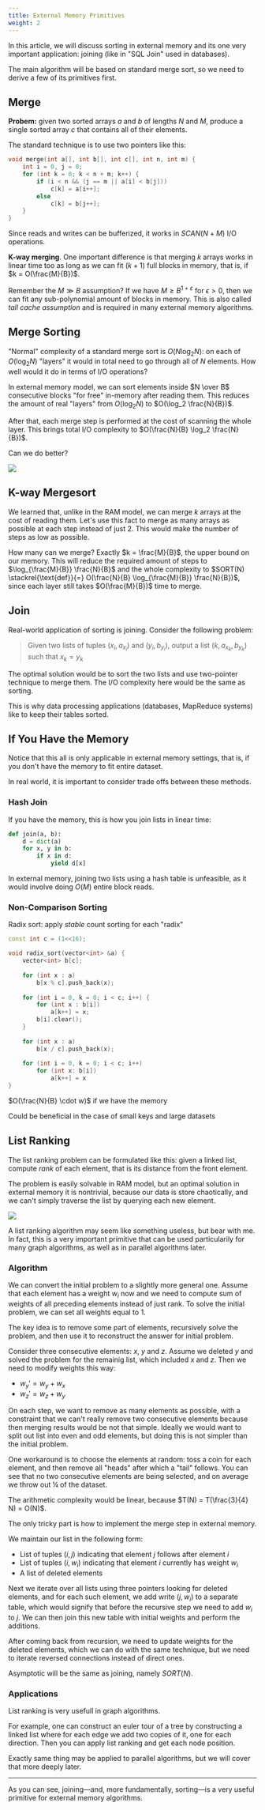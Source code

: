 ```yaml
---
title: External Memory Primitives
weight: 2
---
```


In this article, we will discuss sorting in external memory and its one very important application: joining (like in "SQL Join" used in databases).

The main algorithm will be based on standard merge sort, so we need to derive a few of its primitives first.

## Merge

**Probem:** given two sorted arrays $a$ and $b$ of lengths $N$ and $M$, produce a single sorted array $c$ that contains all of their elements.

The standard technique is to use two pointers like this:

```cpp
void merge(int a[], int b[], int c[], int n, int m) {
    int i = 0, j = 0;
    for (int k = 0; k < n + m; k++) {
        if (i < n && (j == m || a[i] < b[j]))
            c[k] = a[i++];
        else
            c[k] = b[j++];
    }
}
```

Since reads and writes can be bufferized, it works in $SCAN(N+M)$ I/O operations.

**K-way merging**. One important difference is that merging $k$ arrays works in linear time too as long as we can fit $(k+1)$ full blocks in memory, that is, if $k = O(\frac{M}{B})$.

Remember the $M \gg B$ assumption? If we have $M \geq B^{1+ε}$ for $\epsilon > 0$, then we can fit any sub-polynomial amount of blocks in memory. This is also called *tall cache assumption* and is required in many external memory algorithms.

## Merge Sorting

"Normal" complexity of a standard merge sort is $O(N \log_2 N)$: on each of $O(\log_2 N)$ "layers" it would in total need to go through all of $N$ elements. How well would it do in terms of I/O operations?

In external memory model, we can sort elements inside $N \over B$ consecutive blocks "for free" in-memory after reading them. This reduces the amount of real "layers" from $O(\log_2 N)$ to $O(\log_2 \frac{N}{B})$.

After that, each merge step is performed at the cost of scanning the whole layer. This brings total I/O complexity to $O(\frac{N}{B} \log_2 \frac{N}{B})$.

Can we do better?

![](../img/k-way.png)

## K-way Mergesort

We learned that, unlike in the RAM model, we can merge $k$ arrays at the cost of reading them. Let's use this fact to merge as many arrays as possible at each step instead of just $2$. This would make the number of steps as low as possible.

How many can we merge? Exactly $k = \frac{M}{B}$, the upper bound on our memory. This will reduce the required amount of steps to $\log_{\frac{M}{B}} \frac{N}{B}$ and the whole complexity to $SORT(N) \stackrel{\text{def}}{=} O(\frac{N}{B} \log_{\frac{M}{B}} \frac{N}{B})$, since each layer still takes $O(\frac{M}{B})$ time to merge.

## Join

Real-world application of sorting is joining. Consider the following problem: 

> Given two lists of tuples $(x_i, a_{x_i})$ and $(y_i, b_{y_i})$, output a list $(k, a_{x_k}, b_{y_k})$ such that $x_k = y_k$

The optimal solution would be to sort the two lists and use two-pointer technique to merge them. The I/O complexity here would be the same as sorting.

This is why data processing applications (databases, MapReduce systems) like to keep their tables sorted.

## If You Have the Memory

Notice that this all is only applicable in external memory settings, that is, if you don't have the memory to fit entire dataset.

In real world, it is important to consider trade offs between these methods.

### Hash Join

If you have the memory, this is how you join lists in linear time:

```python
def join(a, b):
    d = dict(a)
    for x, y in b:
        if x in d:
            yield d[x]
```

In external memory, joining two lists using a hash table is unfeasible, as it would involve doing $O(M)$ entire block reads.

### Non-Comparison Sorting

Radix sort: apply *stable* count sorting for each "radix"

```cpp
const int c = (1<<16);

void radix_sort(vector<int> &a) {
    vector<int> b[c];
    
    for (int x : a)
        b[x % c].push_back(x);
    
    for (int i = 0, k = 0; i < c; i++) {
        for (int x : b[i])
            a[k++] = x;
        b[i].clear();
    }
    
    for (int x : a)
        b[x / c].push_back(x);
    
    for (int i = 0, k = 0; i < c; i++)
        for (int x: b[i])
            a[k++] = x
}
```

$O(\frac{N}{B} \cdot w)$ if we have the memory

Could be beneficial in the case of small keys and large datasets

## List Ranking

The list ranking problem can be formulated like this: given a linked list, compute *rank* of each element, that is its distance from the front element.

The problem is easily solvable in RAM model, but an optimal solution in external memory it is nontrivial, because our data is store chaotically, and we can't simply traverse the list by querying each new element. 

![](../img/list-ranking.png)

A list ranking algorithm may seem like something useless, but bear with me. In fact, this is a very important primitive that can be used particularily for many graph algorithms, as well as in parallel algorithms later.

### Algorithm

We can convert the initial problem to a slightly more general one. Assume that each element has a weight $w_i$ now and we need to compute sum of weights of all preceding elements instead of just rank. To solve the initial problem, we can set all weights equal to $1$.

The key idea is to remove some part of elements, recursively solve the problem, and then use it to reconstruct the answer for initial problem.

Consider three consecutive elements: $x$, $y$ and $z$. Assume we deleted $y$ and solved the problem for the remainig list, which included $x$ and $z$. Then we need to modify weights this way:
- $w_y' = w_y + w_x$
- $w_z' = w_z + w_y$

On each step, we want to remove as many elements as possible, with a constraint that we can't really remove two consecutive elements because then merging results would be not that simple. Ideally we would want to split out list into even and odd elements, but doing this is not simpler than the initial problem.

One workaround is to choose the elements at random: toss a coin for each element, and then remove all "heads" after which a "tail" follows. You can see that no two consecutive elements are being selected, and on average we throw out ¼ of the dataset.

The arithmetic complexity would be linear, because $T(N) = T(\frac{3}{4} N) = O(N)$.

The only tricky part is how to implement the merge step in external memory. 

We maintain our list in the following form:
- List of tuples $(i, j)$ indicating that element $j$ follows after element $i$
- List of tuples $(i, w_i)$ indicating that element $i$ currently has weight $w_i$
- A list of deleted elements

Next we iterate over all lists using three pointers looking for deleted elements, and for each such element, we add write $(j, w_i)$ to a separate table, which would signify that before the recursive step we need to add $w_i$ to $j$. We can then join this new table with initial weights and perform the additions.

After coming back from recursion, we need to update weights for the deleted elements, which we can do with the same technique, but we need to iterate reversed connections instead of direct ones.

Asymptotic will be the same as joining, namely $SORT(N)$.

### Applications

List ranking is very usefull in graph algorithms.

For example, one can construct an euler tour of a tree by constructing a linked list where for each edge we add two copies of it, one for each direction. Then you can apply list ranking and get each node position.

Exactly same thing may be applied to parallel algorithms, but we will cover that more deeply later.

---

As you can see, joining—and, more fundamentally, sorting—is a very useful primitive for external memory algorithms.
